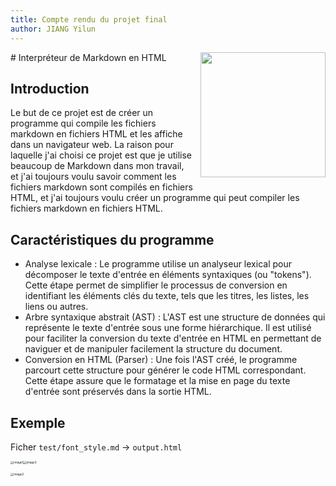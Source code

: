 ```yaml
---
title: Compte rendu du projet final
author: JIANG Yilun
---
```


<div style="float:right; margin: 0px 0px 10px 10px;">
  <img src="https://thearchyhelios.com/images/%E6%9D%82%E9%A1%B9/UGA.png" width="200">
</div>
# Interpréteur de Markdown en HTML

## Introduction

Le but de ce projet est de créer un programme qui compile les fichiers markdown en fichiers HTML et les affiche dans un navigateur web.
La raison pour laquelle j'ai choisi ce projet est que je utilise beaucoup de Markdown dans mon travail, et j'ai toujours voulu savoir comment les fichiers markdown sont compilés en fichiers HTML, et j'ai toujours voulu créer un programme qui peut compiler les fichiers markdown en fichiers HTML.

## Caractéristiques du programme

- Analyse lexicale : Le programme utilise un analyseur lexical pour décomposer le texte d'entrée en éléments syntaxiques (ou "tokens"). Cette étape permet de simplifier le processus de conversion en identifiant les éléments clés du texte, tels que les titres, les listes, les liens ou autres.
- Arbre syntaxique abstrait (AST) : L'AST est une structure de données qui représente le texte d'entrée sous une forme hiérarchique. Il est utilisé pour faciliter la conversion du texte d'entrée en HTML en permettant de naviguer et de manipuler facilement la structure du document.
- Conversion en HTML (Parser) : Une fois l'AST créé, le programme parcourt cette structure pour générer le code HTML correspondant. Cette étape assure que le formatage et la mise en page du texte d'entrée sont préservés dans la sortie HTML.

## Exemple

Ficher `test/font_style.md` -> `output.html`

<img src="https://thearchyhelios.com/images/INF404/rapport%20image%201.png" alt="image1" style="zoom:33%;" /><img src="https://thearchyhelios.com/images/INF404/rapport%20image%203.png" alt="image3" style="zoom:33%;" />

<img src="https://thearchyhelios.com/images/INF404/rapport%20image%202.png" alt="image2" style="zoom: 33%;" />
